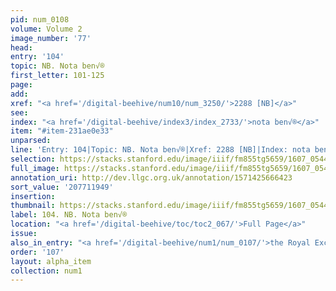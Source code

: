 ```yaml
---
pid: num_0108
volume: Volume 2
image_number: '77'
head:
entry: '104'
topic: NB. Nota ben√®
first_letter: 101-125
page:
add:
xref: "<a href='/digital-beehive/num10/num_3250/'>2288 [NB]</a>"
see:
index: "<a href='/digital-beehive/index3/index_2733/'>nota ben√®</a>"
item: "#item-231ae0e33"
unparsed:
line: 'Entry: 104|Topic: NB. Nota ben√®|Xref: 2288 [NB]|Index: nota ben√®|#item-231ae0e33'
selection: https://stacks.stanford.edu/image/iiif/fm855tg5659/1607_0544/299,1949,3060,251/full/0/default.jpg
full_image: https://stacks.stanford.edu/image/iiif/fm855tg5659/1607_0544/full/full/0/default.jpg
annotation_uri: http://dev.llgc.org.uk/annotation/1571425666423
sort_value: '207711949'
insertion:
thumbnail: https://stacks.stanford.edu/image/iiif/fm855tg5659/1607_0544/299,1949,600,180/250,/0/default.jpg
label: 104. NB. Nota ben√®
location: "<a href='/digital-beehive/toc/toc2_067/'>Full Page</a>"
issue:
also_in_entry: "<a href='/digital-beehive/num1/num_0107/'>the Royal Exchange of London</a>"
order: '107'
layout: alpha_item
collection: num1
---
```

